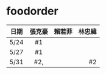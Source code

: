 # foodorder
日期     | 張克豪  | 賴若菲 | 林忠緯 
---------|:------:|-------:| -----:
5/24    | #1  |   |     | 
5/27    | #1  |   |     |
5/31    | #2, |   |  #2 |   
